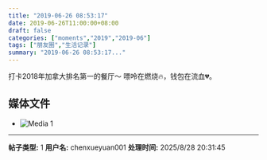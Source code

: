 ```yaml
---
title: "2019-06-26 08:53:17"
date: 2019-06-26T11:00:00+08:00
draft: false
categories: ["moments","2019","2019-06"]
tags: ["朋友圈","生活记录"]
summary: "2019-06-26 08:53:17..."
---
```


打卡2018年加拿大排名第一的餐厅～
嘌呤在燃烧🔥，钱包在流血💔。

## 媒体文件

- ![Media 1](/Moments/photos/2019-06-26/201906260853170.jpg)

---

**帖子类型:** 1
**用户名:** chenxueyuan001
**处理时间:** 2025/8/28 20:31:45